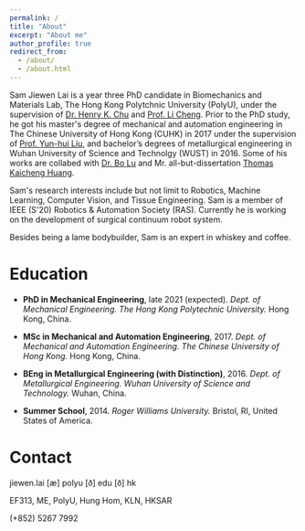 ```yaml
---
permalink: /
title: "About"
excerpt: "About me"
author_profile: true
redirect_from: 
  - /about/
  - /about.html
---
```


Sam Jiewen Lai is a year three PhD candidate in Biomechanics and Materials Lab, The Hong Kong Polytchnic University (PolyU), under the supervision of [Dr. Henry K. Chu](https://www.polyu.edu.hk/me/people/academic-teaching-staff/chu-kar-hang-henry-dr/) and [Prof. Li Cheng](https://www.polyu.edu.hk/me/people/academic-teaching-staff/cheng-li-prof/). Prior to the PhD study, he got his master's degree of mechanical and automation engineering in The Chinese University of Hong Kong (CUHK) in 2017 under the supervision of [Prof. Yun-hui Liu](http://www.mae.cuhk.edu.hk/people/list.php?name=yhliu), and bachelor’s degrees of metallurgical engineering in Wuhan University of Science and Technolgy (WUST) in 2016. Some of his works are collabed with [Dr. Bo Lu](https://lu-bo.github.io/) and Mr. all-but-dissertation [Thomas Kaicheng Huang](https://sites.google.com/view/kaicheng-huang/).

Sam's research interests include but not limit to Robotics, Machine Learning, Computer Vision, and Tissue Engineering. Sam is a member of IEEE (S'20) Robotics & Automation Society (RAS). Currently he is working on the development of surgical continuum robot system.

Besides being a lame bodybuilder, Sam is an expert in whiskey and coffee.




Education
======
+ **PhD in Mechanical Engineering**, late 2021 (expected).
_Dept. of Mechanical Engineering._
_The Hong Kong Polytechnic University._
Hong Kong, China.

+ **MSc in Mechanical and Automation Engineering**, 2017.
_Dept. of Mechanical and Automation Engineering._
_The Chinese University of Hong Kong._
Hong Kong, China.

+ **BEng in Metallurgical Engineering (with Distinction)**, 2016.
_Dept. of Metallurgical Engineering._
_Wuhan University of Science and Technology._
Wuhan, China.

+ **Summer School**, 2014.
_Roger Williams University._
Bristol, RI, United States of America.


Contact
======
jiewen.lai [æ] polyu [ð] edu [ð] hk

EF313, ME, PolyU, Hung Hom, KLN, HKSAR

(+852) 5267 7992

<body>
<small><script type="text/javascript" id="clustrmaps" src="//cdn.clustrmaps.com/map_v2.js?cl=080808&w=220&t=n&d=pWPP3H6tu6piSitaO1ly8AJ_73sTJ9bEIzk5Pzekk6o&co=ffffff&ct=808080&cmo=3acc3a&cmn=ff5353"></script></small></body>
